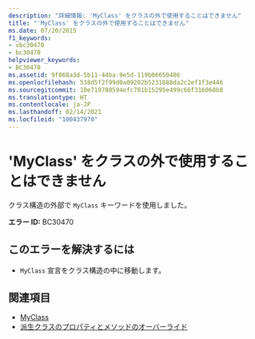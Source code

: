 ```yaml
---
description: "詳細情報: 'MyClass' をクラスの外で使用することはできません"
title: "'MyClass' をクラスの外で使用することはできません"
ms.date: 07/20/2015
f1_keywords:
- vbc30470
- bc30470
helpviewer_keywords:
- BC30470
ms.assetid: 9f868a3d-5b11-44ba-9e5d-119b06650486
ms.openlocfilehash: 538d5f2f99d0a09202b5231888da2c2ef1f3e446
ms.sourcegitcommit: 10e719780594efc781b15295e499c66f316068b8
ms.translationtype: HT
ms.contentlocale: ja-JP
ms.lasthandoff: 02/14/2021
ms.locfileid: "100437970"
---
```

# <a name="myclass-cannot-be-used-outside-of-a-class"></a>'MyClass' をクラスの外で使用することはできません

クラス構造の外部で `MyClass` キーワードを使用しました。  
  
 **エラー ID:** BC30470  
  
## <a name="to-correct-this-error"></a>このエラーを解決するには  
  
- `MyClass` 宣言をクラス構造の中に移動します。  
  
## <a name="see-also"></a>関連項目

- [MyClass](../programming-guide/program-structure/me-my-mybase-and-myclass.md#myclass)
- [派生クラスのプロパティとメソッドのオーバーライド](../programming-guide/language-features/objects-and-classes/inheritance-basics.md#overriding-properties-and-methods-in-derived-classes)
